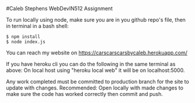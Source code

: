 #Caleb Stephens WebDevIN512 Assignment

To run locally using node, make sure you are in you github repo's file, then in terminal in a bash shell:
```
$ npm install
$ node index.js
```

You can reach my website on https://carscarscarsbycaleb.herokuapp.com/

If you have heroku cli you can do the following in the same terminal as above:
On local host using "heroku local web" it will be on localhost:5000.

Any work completed must be committed to production branch for the site to update with changes.
Recommended: Open locally with made changes to make sure the code has worked correctly then commit and push.

